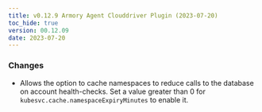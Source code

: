 ```yaml
---
title: v0.12.9 Armory Agent Clouddriver Plugin (2023-07-20)
toc_hide: true
version: 00.12.09
date: 2023-07-20
---
```


### Changes
- Allows the option to cache namespaces to reduce calls to the database on account health-checks. Set a value greater than 0 for `kubesvc.cache.namespaceExpiryMinutes` to enable it.
